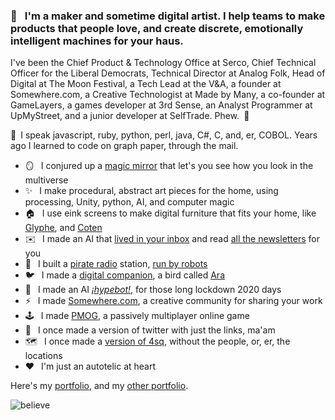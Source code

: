 ### 👋 &ensp;I'm a maker and sometime digital artist. I help teams to make products that people love, and create discrete, emotionally intelligent machines for your haus.

I've been the Chief Product & Technology Office at Serco, Chief Technical Officer for the Liberal Democrats, Technical Director at Analog Folk, Head of Digital at The Moon Festival, a Tech Lead at the V&A, a founder at Somewhere.com, a Creative Technologist at Made by Many, a co-founder at GameLayers, a games developer at 3rd Sense, an Analyst Programmer at UpMyStreet, and a junior developer at SelfTrade. Phew.&ensp;🧐

🤔&ensp;I speak javascript, ruby, python, perl, java, C#, C, and, er, COBOL. Years ago I learned to code on graph paper, through the mail.

 - 🪞 &ensp;I conjured up a <a href='https://multitudes.vercel.app/'>magic mirror</a> that let's you see how you look in the multiverse
 - ✨ &ensp;I make procedural, abstract art pieces for the home, using processing, Unity, python, AI, and computer magic
 - 🏠  &ensp;I use eink screens to make digital furniture that fits your home, like <a href='https://github.com/suttree/glyphe'>Glyphe</a>, and <a href='https://github.com/suttree/coten'>Coten</a> 
 - ✉️  &ensp;I made an AI that <a href='https://github.com/suttree/amyhref'>lived in your inbox</a> and read <a href='https://duncangough.com/portfolio/projects/amyhref.html'>all the newsletters</a> for you
 - 🤖 &ensp;I built a <a href='https://github.com/suttree/robotradio'>pirate radio</a> station, <a href='https://duncangough.com/portfolio/projects/radiorobot.html'>run by robots</a>
 - 🐦 &ensp;I made a <a href='https://github.com/suttree/araduino'>digital companion</a>, a bird called <a href='https://www.creativereview.co.uk/know-caged-bird-sings/'>Ara</a>
 - 🎤 &ensp;I made an AI <a href='https://github.com/suttree/hype'><i>¡hypebot!</i></a>, for those long lockdown 2020 days</a>
 - ⚡ &ensp;I made <a href='https://www.swiss-miss.com/2014/01/say-hello-to-somewhere.html'>Somewhere.com</a>, a creative community for sharing your work
 - 🕹️ &ensp;I made <a href='https://en.wikipedia.org/wiki/The_Nethernet'>PMOG</a>, a passively multiplayer online game
 - 🥚 &ensp;I once made a version of twitter with just the links, ma'am
 - 🗺️ &ensp;I once made a <a href='https://github.com/suttree/Bliss'>version of 4sq</a>, without the people, or, er, the locations
 - ❤️  &ensp;I'm just an autotelic at heart

Here's my <a href='https://www.duncangough.com'>portfolio</a>, and my <a href='https://www.duncangough.com/portfolio'>other portfolio</a>.

<img align="center" alt="believe" src="https://www.duncangough.com/i-want-to-believe.png" />
